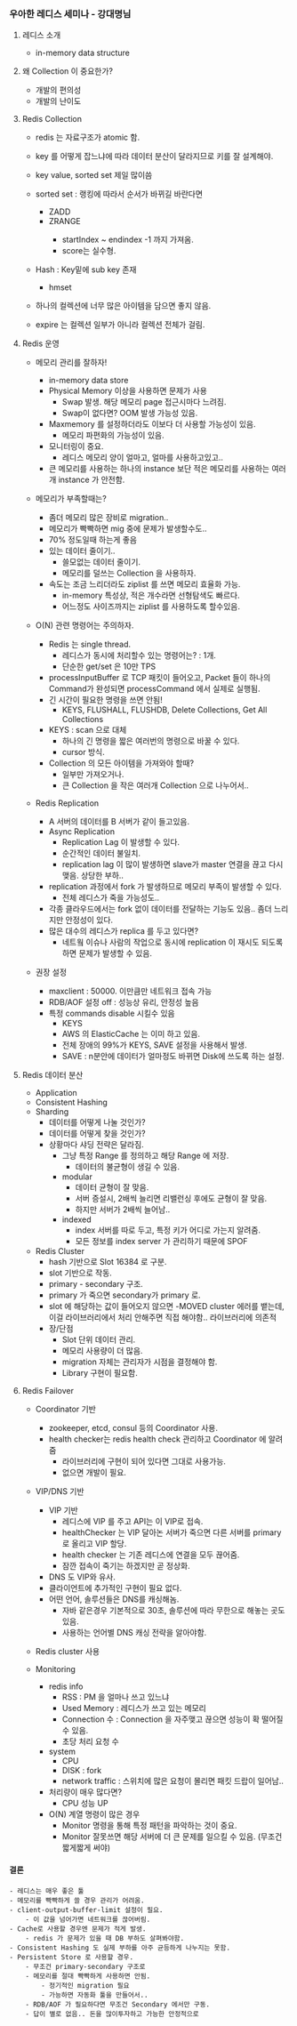 ### 우아한 레디스 세미나 - 강대명님

1. 레디스 소개 
    - in-memory data structure

2. 왜 Collection 이 중요한가?
    - 개발의 편의성
    - 개발의 난이도
    
3. Redis Collection
    - redis 는 자료구조가 atomic 함.
    - key 를 어떻게 잡느냐에 따라 데이터 분산이 달라지므로 키를 잘 설계해야.
    - key value, sorted set 제일 많이씀
    - sorted set : 랭킹에 따라서 순서가 바뀌길 바란다면
        - ZADD <Key> <Score> <Value>
        - ZRANGE <Key> <startIndex> <EndIndex>
            - startIndex ~ endindex -1 까지 가져옴.
            - score는 실수형.
    - Hash : Key밑에 sub key 존재 
        - hmset <key> <subkey1> <data1> <subkey2> <data2> 
        
    - 하나의 컬렉션에 너무 많은 아이템을 담으면 좋지 않음.
    - expire 는 컬렉션 일부가 아니라 컬렉션 전체가 걸림.
    
4. Redis 운영 
    - 메모리 관리를 잘하자!
        - in-memory data store
        - Physical Memory 이상을 사용하면 문제가 사용
            - Swap 발생. 해당 메모리 page 접근시마다 느려짐.
            - Swap이 없다면? OOM 발생 가능성 있음.
        - Maxmemory 를 설정하더라도 이보다 더 사용할 가능성이 있음.
            - 메모리 파편화의 가능성이 있음.
        - 모니터링이 중요.
            - 레디스 메모리 양이 얼마고, 얼마를 사용하고있고..
        - 큰 메모리를 사용하는 하나의 instance 보단 적은 메모리를 사용하는 여러개 instance 가 안전함.
            
    - 메모리가 부족할때는?
        - 좀더 메모리 많은 장비로 migration..
        - 메모리가 빡빡하면 mig 중에 문제가 발생할수도..
        - 70% 정도일때 하는게 좋음
        - 있는 데이터 줄이기..
            - 쓸모없는 데이터 줄이기.
            - 메모리를 덜쓰는 Collection 을 사용하자.
        - 속도는 조금 느리더라도 ziplist 를 쓰면 메모리 효율화 가능.
            - in-memory 특성상, 적은 개수라면 선형탐색도 빠르다.
            - 어느정도 사이즈까지는 ziplist 를 사용하도록 할수있음.
            
    - O(N) 관련 명령어는 주의하자.
        - Redis 는 single thread.
            - 레디스가 동시에 처리할수 있는 명령어는? : 1개.
            - 단순한 get/set 은 10만 TPS
        - processInputBuffer 로 TCP 패킷이 들어오고, 
        Packet 들이 하나의 Command가 완성되면 processCommand 에서 실제로 실행됨.
        - 긴 시간이 필요한 명령을 쓰면 안됨!
            - KEYS, FLUSHALL, FLUSHDB, Delete Collections, Get All Collections
        - KEYS : scan 으로 대체
            - 하나의 긴 명령을 짧은 여러번의 명령으로 바꿀 수 있다.
            - cursor 방식.
        - Collection 의 모든 아이템을 가져와야 할때?
            - 일부만 가져오거나.
            - 큰 Collection 을 작은 여러개 Collection 으로 나누어서..
    
    - Redis Replication
        - A 서버의 데이터를 B 서버가 같이 들고있음.
        - Async Replication
            - Replication Lag 이 발생할 수 있다.
            - 순간적인 데이터 불일치.
            - replication lag 이 많이 발생하면 slave가 master 연결을 끊고 다시 맺음. 상당한 부하..
        - replication 과정에서 fork 가 발생하므로 메모리 부족이 발생할 수 있다.
            - 전체 레디스가 죽을 가능성도..
        - 각종 클라우드에서는 fork 없이 데이터를 전달하는 기능도 있음.. 좀더 느리지만 안정성이 있다.
        - 많은 대수의 레디스가 replica 를 두고 있다면?
            - 네트웤 이슈나 사람의 작업으로 동시에 replication 이 재시도 되도록 하면 문제가 발생할 수 있음.
    - 권장 설정
        - maxclient : 50000. 이만큼만 네트워크 접속 가능
        - RDB/AOF 설정 off : 성능상 유리, 안정성 높음
        - 특정 commands disable 시킬수 있음
            - KEYS
            - AWS 의 ElasticCache 는 이미 하고 있음.
            - 전체 장애의 99%가 KEYS, SAVE 설정을 사용해서 발생.
            - SAVE : n분안에 데이터가 얼마정도 바뀌면 Disk에 쓰도록 하는 설정.
            
5. Redis 데이터 분산 
    - Application
    - Consistent Hashing
    - Sharding
        - 데이터를 어떻게 나눌 것인가?
        - 데이터를 어떻게 찾을 것인가?
        - 상황마다 샤딩 전략은 달라짐.
            - 그냥 특정 Range 를 정의하고 해당 Range 에 저장.
                - 데이터의 불균형이 생길 수 있음.
            - modular
                - 데이터 균형이 잘 맞음.
                - 서버 증설시, 2배씩 늘리면 리밸런싱 후에도 균형이 잘 맞음.
                - 하지만 서버가 2배씩 늘어남..
            - indexed
                - index 서버를 따로 두고, 특정 키가 어디로 가는지 알려줌.
                - 모든 정보를 index server 가 관리하기 때문에 SPOF
    - Redis Cluster
        - hash 기반으로 Slot 16384 로 구분.
        - slot 기반으로 작동.
        - primary - secondary 구조.
        - primary 가 죽으면 secondary가 primary 로.
        - slot 에 해당하는 값이 들어오지 않으면 -MOVED cluster 에러를 뱉는데, 이걸 라이브러리에서 처리 안해주면 직접 해야함.. 라이브러리에 의존적
        - 장/단점
            - Slot 단위 데이터 관리.
            - 메모리 사용량이 더 많음.
            - migration 자체는 관리자가 시점을 결정해야 함.
            - Library 구현이 필요함.
    
6. Redis Failover
    - Coordinator 기반
        - zookeeper, etcd, consul 등의 Coordinator 사용.
        - health checker는 redis health check 관리하고 Coordinator 에 알려줌 
            - 라이브러리에 구현이 되어 있다면 그대로 사용가능.
            - 없으면 개발이 필요.
             
    - VIP/DNS 기반
        - VIP 기반
            - 레디스에 VIP 를 주고 API는 이 VIP로 접속.
            - healthChecker 는 VIP 달아논 서버가 죽으면 다른 서버를 primary 로 올리고 VIP 할당.
            - health checker 는 기존 레디스에 연결을 모두 끊어줌.
            - 잠깐 접속이 죽기는 하겠지만 곧 정상화.
        - DNS 도 VIP와 유사.
        - 클라이언트에 추가적인 구현이 필요 없다.
        - 어떤 언어, 솔루션들은 DNS를 캐싱해놈.
            - 자바 같은경우 기본적으로 30초, 솔루션에 따라 무한으로 해놓는 곳도 있음.
            - 사용하는 언어별 DNS 캐싱 전략을 알아야함.
        
    - Redis cluster 사용
    
    - Monitoring
        - redis info 
            - RSS : PM 을 얼마나 쓰고 있느냐
            - Used Memory : 레디스가 쓰고 있는 메모리
            - Connection 수 : Connection 을 자주맺고 끊으면 성능이 확 떨어질수 있음.
            - 초당 처리 요청 수
        - system
            - CPU
            - DISK : fork
            - network traffic : 스위치에 많은 요청이 몰리면 패킷 드랍이 일어남..
        - 처리량이 매우 많다면?
            - CPU 성능 UP
        - O(N) 계열 명령이 많은 경우
            - Monitor 명령을 통해 특정 패턴을 파악하는 것이 중요.
            - Monitor 잘못쓰면 해당 서버에 더 큰 문제를 일으킬 수 있음. (무조건 짧게짧게 써야)
            
#### 결론 
    - 레디스는 매우 좋은 툴
    - 메모리를 빡빡하게 쓸 경우 관리가 어려움.
    - client-output-buffer-limit 설정이 필요.
        - 이 값을 넘어가면 네트워크를 끊어버림.
    - Cache로 사용할 경우엔 문제가 적게 발생.
        - redis 가 문제가 있을 때 DB 부하도 살펴봐야함.
    - Consistent Hashing 도 실제 부하를 아주 균등하게 나누지는 못함.
    - Persistent Store 로 사용할 경우.
        - 무조건 primary-secondary 구조로
        - 메모리를 절대 빡빡하게 사용하면 안됨.
            - 정기적인 migration 필요
            - 가능하면 자동화 툴을 만들어서..
        - RDB/AOF 가 필요하다면 무조건 Secondary 에서만 구동.
        - 답이 별로 없음.. 돈을 많이투자하고 가능한 안정적으로
